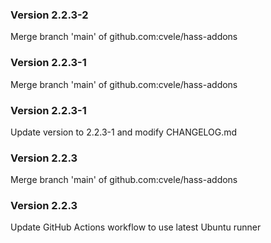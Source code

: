 ### Version 2.2.3-2
Merge branch 'main' of github.com:cvele/hass-addons

### Version 2.2.3-1
Merge branch 'main' of github.com:cvele/hass-addons

### Version 2.2.3-1
Update version to 2.2.3-1 and modify CHANGELOG.md

### Version 2.2.3
Merge branch 'main' of github.com:cvele/hass-addons

### Version 2.2.3
Update GitHub Actions workflow to use latest Ubuntu runner